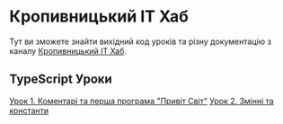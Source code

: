 # Кропивницький ІТ Хаб

Тут ви зможете знайти вихідний код уроків та різну документацію з каналу [Кропивницький ІТ Хаб](https://t.me/kropithub).

## TypeScript Уроки

[Урок 1. Коментарі та перша програма "Привіт Світ"](/typescript-lessons/lesson1.md)
[Урок 2. Змінні та константи](/typescript-lessons/lesson2.md)
